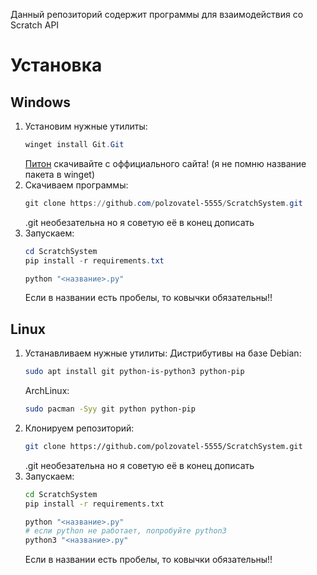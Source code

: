 Данный репозиторий содержит программы для взаимодействия со Scratch API

# Установка
## Windows
1. Установим нужные утилиты:
   ```powershell
   winget install Git.Git
   ```
   [Питон](https://python.org) скачивайте с оффициального сайта! (я не помню название пакета в winget)
2. Скачиваем программы:
   ```powershell
   git clone https://github.com/polzovatel-5555/ScratchSystem.git
   ```
   .git необезательна но я советую её в конец дописать
3. Запускаем:
   ```powershell
   cd ScratchSystem
   pip install -r requirements.txt
   
   python "<название>.py"
   ```
   Если в названии есть пробелы, то ковычки обязательны!!
## Linux
1. Устанавливаем нужные утилиты:
   Дистрибутивы на базе Debian:
   ```bash
   sudo apt install git python-is-python3 python-pip
   ```
   ArchLinux:
   ```bash
   sudo pacman -Syy git python python-pip
   ```
2. Клонируем репозиторий:
   ```bash
   git clone https://github.com/polzovatel-5555/ScratchSystem.git
   ```
   .git необезательна но я советую её в конец дописать
3. Запускаем:
   ```bash
   cd ScratchSystem
   pip install -r requirements.txt

   python "<название>.py"
   # если python не работает, попробуйте python3
   python3 "<название>.py"
   ```
   Если в названии есть пробелы, то ковычки обязательны!!
